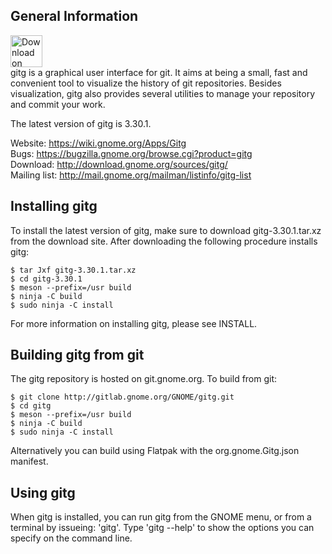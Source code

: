## General Information
<a 
href="https://flathub.org/apps/details/org.gnome.gitg"><img height="51" alt="Download on Flathub" src="https://flathub.org/assets/badges/flathub-badge-en.svg"/>
</a>
<br/> 
gitg is a graphical user interface for git. It aims at being a small,
fast and convenient tool to visualize the history of git repositories.
Besides visualization, gitg also provides several utilities to manage your
repository and commit your work.

The latest version of gitg is 3.30.1.

Website:      https://wiki.gnome.org/Apps/Gitg
<br/>
Bugs:         https://bugzilla.gnome.org/browse.cgi?product=gitg
<br/>
Download:     http://download.gnome.org/sources/gitg/
<br/>
Mailing list: http://mail.gnome.org/mailman/listinfo/gitg-list

## Installing gitg 
To install the latest version of gitg, make sure to download gitg-3.30.1.tar.xz
from the download site. After downloading the following procedure installs
gitg:

	$ tar Jxf gitg-3.30.1.tar.xz
	$ cd gitg-3.30.1
	$ meson --prefix=/usr build
	$ ninja -C build
	$ sudo ninja -C install

For more information on installing gitg, please see INSTALL.

## Building gitg from git 
The gitg repository is hosted on git.gnome.org. To build from git:

	$ git clone http://gitlab.gnome.org/GNOME/gitg.git
	$ cd gitg
	$ meson --prefix=/usr build
	$ ninja -C build
	$ sudo ninja -C install

Alternatively you can build using Flatpak with the org.gnome.Gitg.json manifest.

## Using gitg 
When gitg is installed, you can run gitg from the GNOME menu, or from a
terminal by issueing: 'gitg'. Type 'gitg --help' to show the options you can
specify on the command line.
